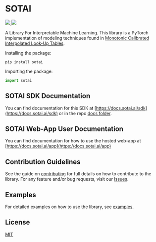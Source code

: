 # SOTAI

[![](https://img.shields.io/pypi/v/sotai) ](https://pypi.org/project/sotai/)[![](https://github.com/SOTAI-Labs/sotai/actions/workflows/tests.yml/badge.svg?branch=main)](https://github.com/SOTAI-Labs/sotai/actions/workflows/tests.yml)

A Library For Interpretable Machine Learning. This library is a PyTorch implementation of modeling techniques found in [Monotonic Calibrated Interpolated Look-Up Tables](https://jmlr.org/papers/volume17/15-243/15-243.pdf).

Installing the package:

```shell
pip install sotai
```

Importing the package:

```python
import sotai
```

## SOTAI SDK Documentation

You can find documentation for this SDK at [https://docs.sotai.ai/sdk](https://docs.sotai.ai/sdk) or in the repo [docs folder](./).

## SOTAI Web-App User Documentation

You can find documentation for how to use the hosted web-app at [https://docs.sotai.ai/app](https://docs.sotai.ai/app)

## Contribution Guidelines

See the guide on [contributing](CONTRIBUTING.md) for full details on how to contribute to the library. For any feature and/or bug requests, visit our [Issues](https://github.com/SOTAI-Labs/sotai/issues).

## Examples

For detailed examples on how to use the library, see [examples](https://github.com/SOTAI-Labs/sotai/tree/main/docs/examples).

## License

[MIT](../LICENSE/)

